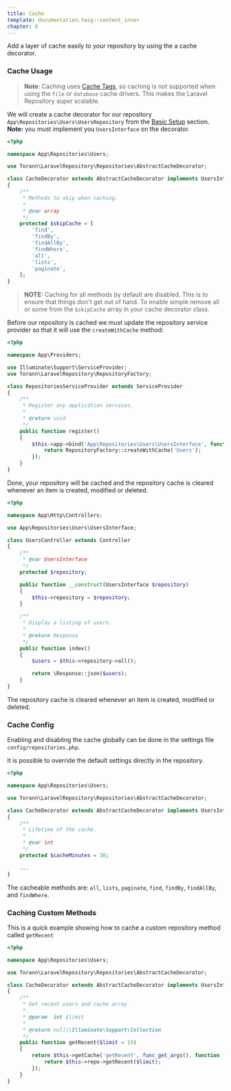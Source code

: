 ```yaml
---
title: Cache
template: documentation.twig::content_inner
chapter: 6
---
```

Add a layer of cache easily to your repository by using the a cache decorator.

### Cache Usage

> **Note**: Caching uses [Cache Tags](https://laravel.com/docs/cache#cache-tags), so caching is not supported when using the `file` or `database` cache drivers. This makes the Laravel Repository super scalable.

We will create a cache decorator for our repository `App\Repositories\Users\UsersRepository` from the [Basic Setup](basic-setup.html) section. **Note:** you must implement you `UsersInterface` on the decorator.

``` php
<?php

namespace App\Repositories\Users;

use Torann\LaravelRepository\Repositories\AbstractCacheDecorator;

class CacheDecorator extends AbstractCacheDecorator implements UsersInterface
{
    /**
     * Methods to skip when caching.
     *
     * @var array
     */
    protected $skipCache = [
        'find',
        'findBy',
        'findAllBy',
        'findWhere',
        'all',
        'lists',
        'paginate',
    ];
}
```

> **NOTE:** Caching for all methods by default are disabled. This is to ensure that things don't get out of hand. To enable simple remove all or some from the `$skipCache` array in your cache decorator class.

Before our repository is cached we must update the repository service provider so that it will use the `createWithCache` method:

``` php
<?php

namespace App\Providers;

use Illuminate\Support\ServiceProvider;
use Torann\LaravelRepository\RepositoryFactory;

class RepositoriesServiceProvider extends ServiceProvider
{
    /**
     * Register any application services.
     *
     * @return void
     */
    public function register()
    {
        $this->app->bind('App\Repositories\Users\UsersInterface', function ($app) {
            return RepositoryFactory::createWithCache('Users');
        });
    }
}
```

Done, your repository will be cached and the repository cache is cleared whenever an item is created, modified or deleted.

``` php
<?php

namespace App\Http\Controllers;

use App\Repositories\Users\UsersInterface;

class UsersController extends Controller
{
    /**
     * @var UsersInterface
     */
    protected $repository;

    public function __construct(UsersInterface $repository)
    {
        $this->repository = $repository;
    }

    /**
     * Display a listing of users.
     *
     * @return Response
     */
    public function index()
    {
        $users = $this->repository->all();

        return \Response::json($users);
    }
}
```

The repository cache is cleared whenever an item is created, modified or deleted.

### Cache Config

Enabling and disabling the cache globally can be done in the settings file `config/repositories.php`.

It is possible to override the default settings directly in the repository.

``` php
<?php

namespace App\Repositories\Users;

use Torann\LaravelRepository\Repositories\AbstractCacheDecorator;

class CacheDecorator extends AbstractCacheDecorator implements UsersInterface
{
    /**
     * Lifetime of the cache.
     *
     * @var int
     */
    protected $cacheMinutes = 30;

    ...
}
```

The cacheable methods are: `all`, `lists`, `paginate`, `find`, `findBy`, `findAllBy`, and `findWhere`.

### Caching Custom Methods

This is a quick example showing how to cache a custom repository method called `getRecent`

``` php
<?php

namespace App\Repositories\Users;

use Torann\LaravelRepository\Repositories\AbstractCacheDecorator;

class CacheDecorator extends AbstractCacheDecorator implements UsersInterface
{
    /**
     * Get recent users and cache array
     *
     * @param  int $limit
     *
     * @return null|\Illuminate\Support\Collection
     */
    public function getRecent($limit = 15)
    {
        return $this->getCache('getRecent', func_get_args(), function () use ($limit) {
            return $this->repo->getRecent($limit);
        });
    }
}
```
